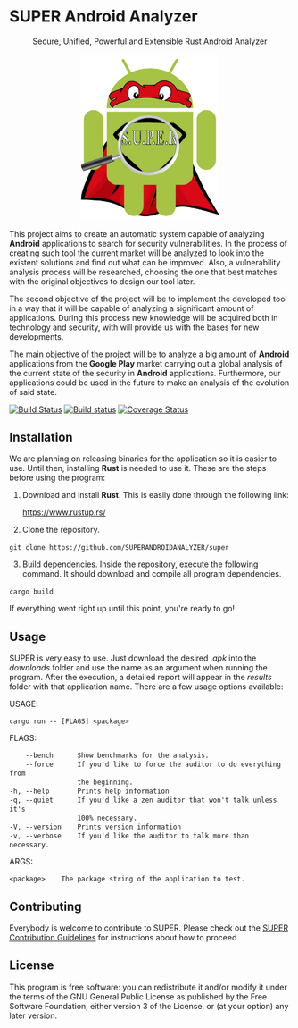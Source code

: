 # SUPER Android Analyzer #
<p align="center">
Secure, Unified, Powerful and Extensible Rust Android Analyzer
<br>
<br>
<img src="src/super.jpg" alt="SUPER Android Analyzer" style="width: 250px;"/>
</p>


This project aims to create an automatic system capable of analyzing **Android** applications to search for security vulnerabilities. In the process of creating such tool the current market will be analyzed to look into the existent solutions and find out what can be improved. Also, a vulnerability analysis process will be researched, choosing the one that best matches with the original objectives to design our tool later.

The second objective of the project will be to implement the developed tool in a way that it will be capable of analyzing a significant amount of applications. During this process new knowledge will be acquired both in technology and security, with will provide us with the bases for new developments.

The main objective of the project will be to analyze a big amount of **Android** applications from the **Google Play** market carrying out a global analysis of the current state of the security in **Android** applications. Furthermore, our applications could be used in the future to make an analysis of the evolution of said state.



[![Build Status](https://travis-ci.org/SUPERAndroidAnalyzer/super.svg?branch=develop)](https://travis-ci.org/SUPERAndroidAnalyzer/super)
[![Build status](https://ci.appveyor.com/api/projects/status/7xuikqyne4a2jn7e?svg=true)](https://ci.appveyor.com/project/Razican/super)
[![Coverage Status](https://coveralls.io/repos/github/SUPERAndroidAnalyzer/super/badge.svg?branch=develop)](https://coveralls.io/github/SUPERAndroidAnalyzer/super?branch=develop)

## Installation ##

We are planning on releasing binaries for the application so it is easier to use. Until then, installing **Rust** is needed to use it. These are the steps before using the program:

1. Download and install **Rust**. This is easily done through the following link:

   https://www.rustup.rs/

2. Clone the repository.

  `git clone https://github.com/SUPERANDROIDANALYZER/super`

3. Build dependencies. Inside the repository, execute the following command. It should download and compile all program dependencies.

  `cargo build`

If everything went right up until this point, you're ready to go!

## Usage ##

SUPER is very easy to use. Just download the desired *.apk* into the *downloads* folder and use the name as an argument when running the program. After the execution, a detailed report will appear in the *results* folder with that application name. There are a few usage options available:

USAGE:

    cargo run -- [FLAGS] <package>

FLAGS:

        --bench      Show benchmarks for the analysis.
        --force      If you'd like to force the auditor to do everything from
                     the beginning.
    -h, --help       Prints help information
    -q, --quiet      If you'd like a zen auditor that won't talk unless it's
                     100% necessary.
    -V, --version    Prints version information
    -v, --verbose    If you'd like the auditor to talk more than necessary.

ARGS:

    <package>    The package string of the application to test.

## Contributing ##
Everybody is welcome to contribute to SUPER. Please check out the [SUPER Contribution Guidelines](https://github.com/SUPERAndroidAnalyzer/super/blob/develop/contributing.md) for instructions about how to proceed.

## License ##
This program is free software: you can redistribute it and/or modify it under the terms of the GNU General Public License as published by the Free Software Foundation, either version 3 of the License, or (at your option) any later version.
